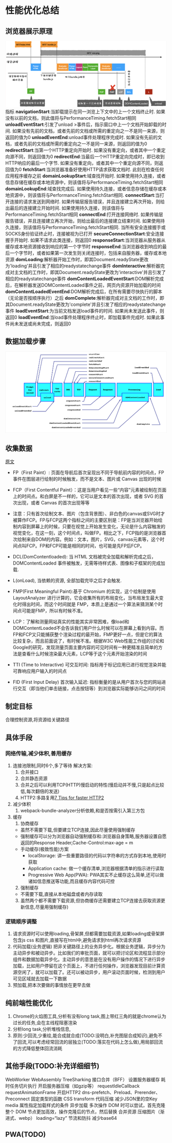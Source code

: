 # 性能优化总结
## 浏览器展示原理
![](https://raw.githubusercontent.com/captain1023/picGo/master/img/20220802174537.png)
指标
**navigationStart**:当卸载提示在同一浏览上下文中的上一个文档终止时. 如果没有以前的文档，则此值将与PerformanceTiming.fetchStart相同
**unloadEventStart**:引发了unload >事件后，指示窗口中上一个文档开始卸载的时间. 如果没有先前的文档，或者先前的文档或所需的重定向之一不是同一来源，则返回的值为0
**unloadEventEnd**:unload事件处理程序完成时. 如果没有先前的文档，或者先前的文档或所需的重定向之一不是同一来源，则返回的值为0
**redirectStart**:当第一个HTTP重定向开始时. 如果没有重定向，或者其中一个重定向源不同，则返回值为0
**redirectEnd**:当最后一个HTTP重定向完成时，即已收到HTTP响应的最后一个字节. 如果没有重定向，或者其中一个重定向源不同，则返回值为0
**fetchStart**:当浏览器准备好使用HTTP请求获取文档时. 此刻在检查任何应用程序缓存之前
**domainLookupStart**:域查找开始时. 如果使用持久连接，或者信息存储在缓存或本地资源中，则该值将与PerformanceTiming.fetchStart相同
**domainLookupEnd**:域查找完成后. 如果使用持久连接，或者信息存储在缓存或本地资源中，则该值将与PerformanceTiming.fetchStart相同.
**connectStart**:当打开连接的请求发送到网络时. 如果传输层报告错误，并且连接建立再次开始，则给出最后的连接建立开始时间. 如果使用持久连接，则该值将与PerformanceTiming.fetchStart相同
**connectEnd**:打开连接网络时. 如果传输层报告错误，并且连接建立再次开始，则给出最后的连接建立结束时间. 如果使用持久连接，则该值将与PerformanceTiming.fetchStart相同. 当所有安全连接握手或SOCKS身份验证终止时，连接被视为已打开
**secureConnectionStart**:安全连接握手开始时. 如果不请求此类连接，则返回0
**responseStart**:当浏览器从服务器从缓存或本地资源接收到响应的第一个字节时
**responseEnd**:当浏览器收到响应的最后一个字节时，或者如果第一次发生则关闭连接时，包括来自服务器，缓存或本地资源
**domLoading**:解析器开始工作时，即其Document.readyState更改为'loading'并且引发了相应的readystatechange事件
**domInteractive**:解析器完成对主文档的工作时，即其Document.readyState更改为'interactive'并且引发了相应的readystatechange事件
**domContentLoadedEventStart**:DOM解析完成后，在解析器发送DOMContentLoaded事件之前，网页内资源开始加载的时间
**domContentLoadedEventEnd**:DOM解析完成后，在所有需要尽快执行的脚本（无论是否按顺序执行）之后
**domComplete**:解析器完成对主文档的工作时，即其Document.readyState更改为'complete'并且引发了相应的readystatechange事件
**loadEventStart**:为当前文档发送load事件的时间. 如果尚未发送此事件，则返回0
**loadEventEnd**:当load事件处理程序终止时，即加载事件完成时. 如果此事件尚未发送或尚未完成，则返回0

## 数据加载步骤
![](https://raw.githubusercontent.com/captain1023/picGo/master/img/20220802174724.png)

## 收集数据
[原文](https://web.dev/lcp/)
- FP（First Paint）: 页面在导航后首次呈现出不同于导航前内容的时间点，FP 事件在图层进行绘制的时候触发，而不是文本、图片或 Canvas 出现的时候
- FCP（First Contentful Paint）：这是当用户看见一些“内容”元素被绘制在页面上的时间点。和白屏是不一样的，它可以是文本的首次出现，或者 SVG 的首次出现，或者 Canvas 的首次出现等等
- 注意：只有首次绘制文本、图片（包含背景图）、非白色的canvas或SVG时才被算作FCP。FP与FCP这两个指标之间的主要区别是：FP是当浏览器开始绘制内容到屏幕上的时候，只要在视觉上开始发生变化，无论是什么内容触发的视觉变化，在这一刻，这个时间点，叫做FP。相比之下，FCP指的是浏览器首次绘制来自DOM的内容。例如：文本，图片，SVG，canvas元素等，这个时间点叫FCP。FP和FCP可能是相同的时间，也可能是先FP后FCP。

- DCL(DomContentloaded): 当 HTML 文档被完全加载和解析完成之后，DOMContentLoaded 事件被触发，无需等待样式表、图像和子框架的完成加载.
- L(onLoad), 当依赖的资源, 全部加载完毕之后才会触发.
- FMP(First Meaningful Paint):基于 Chromium 的实现，这个绘制是使用 LayoutAnalyzer 进行计算的，它会收集所有的布局变化，当布局发生最大变化时得出时间，而这个时间就是 FMP，本质上是通过一个算法来猜测某个时间点可能是FMP，所以有时候不准。
- LCP：了解和测量网站真实的性能其实非常困难，像load和DOMContentLoaded不会告诉我们用户什么时候可以在屏幕上看到内容。而FP和FCP又只能捕获整个渲染过程的最开始，FMP更好一点，但是它的算法比较复杂，而且前面说了，有时候不准。根据W3C Web性能工作组的讨论和Google的研究，发现测量页面主要内容的可见时间有一种更精准且简单的方法是查看什么时候渲染最大元素，LCP等于这个元素开始渲染的时间
- TTI (Time to Interactive) 可交互时间: 指标用于标记应用已进行视觉渲染并能可靠响应用户输入的时间点
- FID (First Input Delay) 首次输入延迟: 指标衡量的是从用户首次与您的网站进行交互（即当他们单击链接，点击按钮等）到浏览器实际能够访问之间的时间

## 制定目标
合理控制资源,将资源给关键路径

## 具体手段
### 网络传输,减少体积,善用缓存
1. 连接池限制,同时6个,多了等待
    解决方案:
    1. 合并接口
    2. 合并静态资源
    3. 合并之后可以利用TCP(HTTP)慢启动的特性(慢启动并不慢,只是起点比较低,每次翻倍的发送)
    4. HTTP2:多路复用[7 Tips for faster HTTP2](https://www.nginx.com/blog/7-tips-for-faster-http2-performance/)
2. 减少体积
   1. webpack-bundle-analyzer分析依赖,和是否按需引入第三方包
3. 缓存 
   1. 协商缓存
    * 虽然不需要下载,但要建立TCP连接,因此尽量使用强制缓存
    * 强制缓存可以分为浏览器自动强制缓存和:浏览器自身策略,服务器设置自愿返回的Response Header,Cache-Control:max-age = m
    * 手动缓存(极致性能)方案
      * localStorage: 讲一些重要路径的代码以字符串的方式存到本地,使用时获取
      * Application cache: 做一个缓存清单,浏览器根据清单的指示进行读取
      * Progressive Web App(PWA): PWA其实不止缓存这么简单,还可以做诸如信息推送等功能,而且缓存内容代码可控
   2. 强制缓存
    * 不需要下载,直接从本地磁盘或者内存读取 
   3. 虽然两个都不需要下载资源,但协商缓存还需要建立TCP连接去获取资源更新信息,尽量用强制缓存)

### 逻辑顺序调整
1. 请求资源时可以使用loading,骨架屏,但都需要加载资源,如果loading或骨架屏包含js css 和图片,直接写在html中,避免请求到html再次请求资源
2. 代码加载(业务逻辑)
把非关键路径上的业务异步化。根据业务逻辑，异步分为主动异步和被动异步。比如我们的审批页面，就可以把讨论区和流程显示部分组件和数据加载异步化。主动异步的意思是在没有用户操作的情况下进行异步加载，比如用户停留在这个页面上，不进行任何操作，浏览器发现目前计算资源空闲了，就可以加载了。还可以被动异步，用户滚动页面时候，检测到用户可见区域就去加载一下数据
3. 预加载,把本次要做的事情放在更早去做

## 纯前端性能优化
1. Chrome的火焰图工具,分析有没有long task,图上带红三角的就是chrome认为过长的任务,会在主线程阻塞渲染
2. 分析long task,分析堆栈信息,
3. 原则:少回流,少重绘,能合成就合成(TODO:没明白,补充图层合成知识),避免不了回流,可以考虑经常回流的层独立(TODO:落实在代码上怎么做),用局部回流的方式降低整体回流消耗
## 其他手段(TODO:补充详细细节)
WebWorker
WebAssembly
TreeSharking
接口合并（BFF）
设置服务器缓存
耗时任务切片执行
开启服务器压缩（如gzip等）
requestIdleCallback
requestAnimationFrame
开启HTTP2
dns-prefetch、Preload、Prerender、Preconnect
固定类型的函数
CSS transform
代码压缩
减少JSON里的空Key
media 属性指定加载样式的条件
异步加载
多次操作 DOM 时可以尝试，首先克隆整个 DOM 节点更加高效，操作克隆后的节点，然后替换
合并资源
压缩图片（渐进式、webp）
loading=“lazy”
节流和防抖
减少base64
## PWA(TODO)